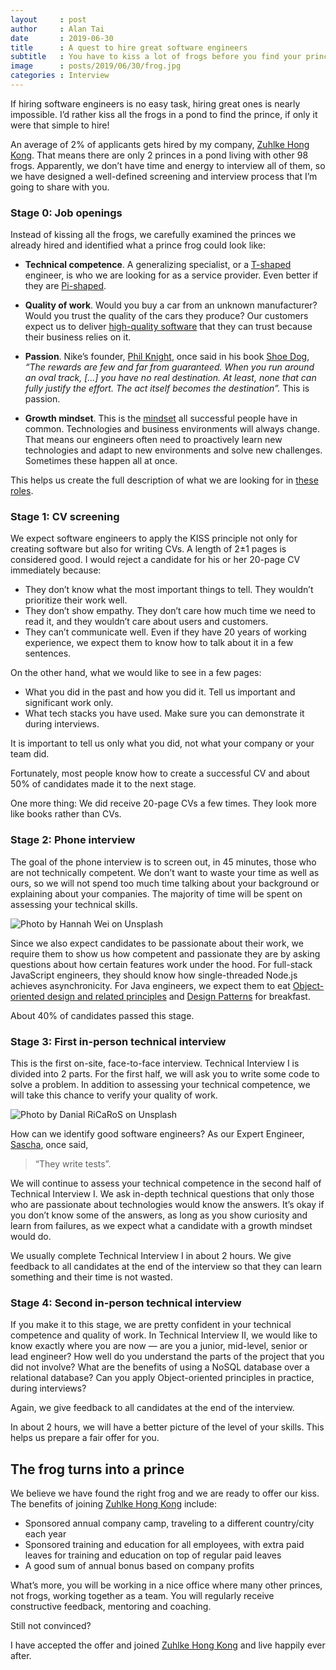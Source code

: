 ```yaml
---
layout     : post
author     : Alan Tai
date       : 2019-06-30
title      : A quest to hire great software engineers
subtitle   : You have to kiss a lot of frogs before you find your prince
image      : posts/2019/06/30/frog.jpg
categories : Interview
---
```

If hiring software engineers is no easy task, hiring great ones is nearly impossible. I’d rather kiss all the frogs in a pond to find the prince, if only it were that simple to hire!

An average of 2% of applicants gets hired by my company, [Zuhlke Hong Kong](https://www.glassdoor.com.hk/Reviews/Z%C3%BChlke-Reviews-E451902.htm). That means there are only 2 princes in a pond living with other 98 frogs. Apparently, we don’t have time and energy to interview all of them, so we have designed a well-defined screening and interview process that I’m going to share with you.

### Stage 0: Job openings

Instead of kissing all the frogs, we carefully examined the princes we already hired and identified what a prince frog could look like:

* **Technical competence**. A generalizing specialist, or a [T-shaped](https://en.m.wikipedia.org/wiki/T-shaped_skills) engineer, is who we are looking for as a service provider. Even better if they are [Pi-shaped](https://www.solutionsiq.com/learning/blog-post/the-life-of-pi-moving-beyond-t-shaped-skills-for-agile-teams/).

* **Quality of work**. Would you buy a car from an unknown manufacturer? Would you trust the quality of the cars they produce? Our customers expect us to deliver [high-quality software](https://iso25000.com/index.php/en/iso-25000-standards/iso-25010) that they can trust because their business relies on it.

* **Passion**. Nike’s founder, [Phil Knight](https://en.wikipedia.org/wiki/Phil_Knight), once said in his book [Shoe Dog](https://www.amazon.com/Shoe-Dog-Memoir-Creator-Nike-ebook/dp/B0176M1A44), *“The rewards are few and far from guaranteed. When you run around an oval track, […] you have no real destination. At least, none that can fully justify the effort. The act itself becomes the destination”.* This is passion.

* **Growth mindset**. This is the [mindset](https://www.amazon.com/Mindset-Psychology-Carol-S-Dweck/dp/0345472322) all successful people have in common. Technologies and business environments will always change. That means our engineers often need to proactively learn new technologies and adapt to new environments and solve new challenges. Sometimes these happen all at once.

This helps us create the full description of what we are looking for in [these roles](https://www.zuehlke-careers.com/jc?sid=7&cspid=43&hash=-378814260).

### Stage 1: CV screening

We expect software engineers to apply the KISS principle not only for creating software but also for writing CVs. A length of 2±1 pages is considered good. I would reject a candidate for his or her 20-page CV immediately because:

* They don’t know what the most important things to tell. They wouldn’t prioritize their work well.
* They don’t show empathy. They don’t care how much time we need to read it, and they wouldn’t care about users and customers.
* They can’t communicate well. Even if they have 20 years of working experience, we expect them to know how to talk about it in a few sentences.

On the other hand, what we would like to see in a few pages:

* What you did in the past and how you did it. Tell us important and significant work only.
* What tech stacks you have used. Make sure you can demonstrate it during interviews.

It is important to tell us only what you did, not what your company or your team did.

Fortunately, most people know how to create a successful CV and about 50% of candidates made it to the next stage.

One more thing: We did receive 20-page CVs a few times. They look more like books rather than CVs.

### Stage 2: Phone interview

The goal of the phone interview is to screen out, in 45 minutes, those who are not technically competent. We don’t want to waste your time as well as ours, so we will not spend too much time talking about your background or explaining about your companies. The majority of time will be spent on assessing your technical skills.

![Photo by Hannah Wei on Unsplash](https://images.unsplash.com/photo-1460794418188-1bb7dba2720d?ixlib=rb-1.2.1&auto=format&fit=crop&w=1024&q=85)

Since we also expect candidates to be passionate about their work, we require them to show us how competent and passionate they are by asking questions about how certain features work under the hood. For full-stack JavaScript engineers, they should know how single-threaded Node.js achieves asynchronicity. For Java engineers, we expect them to eat [Object-oriented design and related principles](https://en.wikipedia.org/wiki/Object-oriented_design) and [Design Patterns](https://en.wikipedia.org/wiki/Design_Patterns) for breakfast.

About 40% of candidates passed this stage.

### Stage 3: First in-person technical interview

This is the first on-site, face-to-face interview. Technical Interview I is divided into 2 parts. For the first half, we will ask you to write some code to solve a problem. In addition to assessing your technical competence, we will take this chance to verify your quality of work.

![Photo by Danial RiCaRoS on Unsplash](https://images.unsplash.com/photo-1534665482403-a909d0d97c67?ixlib=rb-1.2.1&ixid=eyJhcHBfaWQiOjEyMDd9&auto=format&fit=crop&w=1024&q=85)

How can we identify good software engineers? As our Expert Engineer, [Sascha](https://www.linkedin.com/in/saschaeglau/), once said,

> “They write tests”.

We will continue to assess your technical competence in the second half of Technical Interview I. We ask in-depth technical questions that only those who are passionate about technologies would know the answers. It’s okay if you don’t know some of the answers, as long as you show curiosity and learn from failures, as we expect what a candidate with a growth mindset would do.

We usually complete Technical Interview I in about 2 hours. We give feedback to all candidates at the end of the interview so that they can learn something and their time is not wasted.

### Stage 4: Second in-person technical interview

If you make it to this stage, we are pretty confident in your technical competence and quality of work. In Technical Interview II, we would like to know exactly where you are now — are you a junior, mid-level, senior or lead engineer? How well do you understand the parts of the project that you did not involve? What are the benefits of using a NoSQL database over a relational database? Can you apply Object-oriented principles in practice, during interviews?

Again, we give feedback to all candidates at the end of the interview.

In about 2 hours, we will have a better picture of the level of your skills. This helps us prepare a fair offer for you.

## The frog turns into a prince

We believe we have found the right frog and we are ready to offer our kiss. The benefits of joining [Zuhlke Hong Kong](https://www.glassdoor.com.hk/Reviews/Z%C3%BChlke-Reviews-E451902.htm) include:

* Sponsored annual company camp, traveling to a different country/city each year
* Sponsored training and education for all employees, with extra paid leaves for training and education on top of regular paid leaves
* A good sum of annual bonus based on company profits

What’s more, you will be working in a nice office where many other princes, not frogs, working together as a team. You will regularly receive constructive feedback, mentoring and coaching.

Still not convinced?

I have accepted the offer and joined [Zuhlke Hong Kong](https://www.glassdoor.com.hk/Reviews/Z%C3%BChlke-Reviews-E451902.htm) and live happily ever after.